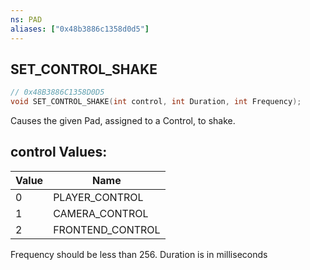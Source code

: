```yaml
---
ns: PAD
aliases: ["0x48b3886c1358d0d5"]
---
```

## SET_CONTROL_SHAKE

```c
// 0x48B3886C1358D0D5
void SET_CONTROL_SHAKE(int control, int Duration, int Frequency);
```

Causes the given Pad, assigned to a Control, to shake.

## control Values:
| Value | Name |
| --- | --- |
| 0 | PLAYER_CONTROL |
| 1 | CAMERA_CONTROL |
| 2 | FRONTEND_CONTROL |


Frequency should be less than 256. Duration is in milliseconds

